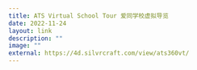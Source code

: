 ```yaml
---
title: ATS Virtual School Tour 爱同学校虚拟导览
date: 2022-11-24
layout: link
description: ""
image: ""
external: https://4d.silvrcraft.com/view/ats360vt/
---
```



